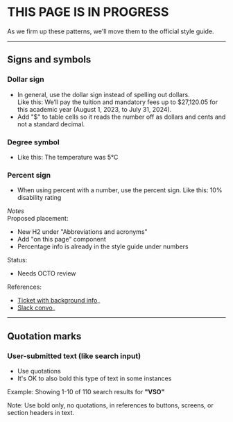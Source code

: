 # THIS PAGE IS IN PROGRESS #

As we firm up these patterns, we'll move them to the official style guide.
___________________

 

## Signs and symbols

### Dollar sign
- In general, use the dollar sign instead of spelling out dollars.  
Like this: We’ll pay the tuition and mandatory fees up to $27,120.05 for this academic year (August 1, 2023, to July 31, 2024).
- Add "$" to table cells so it reads the number off as dollars and cents and not a standard decimal.

### Degree symbol
- Like this: The temperature was 5°C

### Percent sign 
- When using percent with a number, use the percent sign.
Like this: 10% disability rating 

*Notes*  
Proposed placement: 
- New H2 under "Abbreviations and acronyms" 
- Add "on this page" component
- Percentage info is already in the style guide under numbers

Status:
- Needs OCTO review

References:
- [Ticket with background info](https://github.com/orgs/department-of-veterans-affairs/projects/929/views/11?pane=issue&itemId=36550184)_
- [Slack convo](https://dsva.slack.com/archives/C03MP8MEPCN/p1686574822765079)_


-----


## Quotation marks 
  
### User-submitted text (like search input)
- Use quotations
- It's OK to also bold this type of text in some instances

Example: Showing 1-10 of 110 search results for **"VSO"**

Note: Use bold only, no quotations, in references to buttons, screens, or section headers in text.

